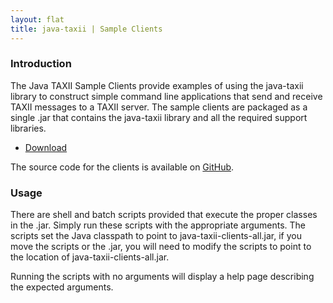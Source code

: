 ```yaml
---
layout: flat
title: java-taxii | Sample Clients
---
```


### Introduction
The Java TAXII Sample Clients provide examples of using the java-taxii library
to construct simple command line applications that send and receive TAXII messages
to a TAXII server. The sample clients are packaged as a single .jar that contains
the java-taxii library and all the required support libraries.

* [Download](java-taxii-clients.zip)

The source code for the clients is available on [GitHub](https://github.com/TAXIIProject/java-taxii-clients).

### Usage
There are shell and batch scripts provided that execute the proper classes in the .jar. Simply run these
scripts with the appropriate arguments. The scripts set the Java classpath to point to
java-taxii-clients-all.jar, if you move the scripts or the .jar, you will need to modify the scripts
to point to the location of java-taxii-clients-all.jar.

Running the scripts with no arguments will display a help page describing the expected arguments.